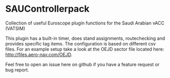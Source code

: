 # SAUControllerpack
Collection of useful Euroscope plugin functions for the Saudi Arabian vACC (VATSIM)

This plugin has a built-in timer, does stand assignments, routechecking and provides specific tag items. The configuration is based on different csv files. For an example setup take a look at the OEJD sector file located here: http://files.aero-nav.com/OEJD.

Feel free to open an issue here on github if you have a feature request or bug report.
